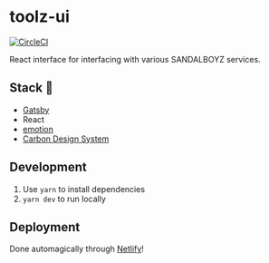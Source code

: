 # toolz-ui

[![CircleCI](https://circleci.com/gh/SANDALBOYZ/toolz-ui/tree/master.svg?style=svg)](https://circleci.com/gh/SANDALBOYZ/toolz-ui/tree/master)

React interface for interfacing with various SANDALBOYZ services.

## Stack 🍔

- [Gatsby](https://github.com/gatsbyjs/gatsby)
- React
- [emotion](https://github.com/emotion-js/emotion)
- [Carbon Design System](https://github.com/carbon-design-system/carbon)

## Development

1. Use `yarn` to install dependencies
2. `yarn dev` to run locally

## Deployment

Done automagically through [Netlify](https://app.netlify.com/)!
